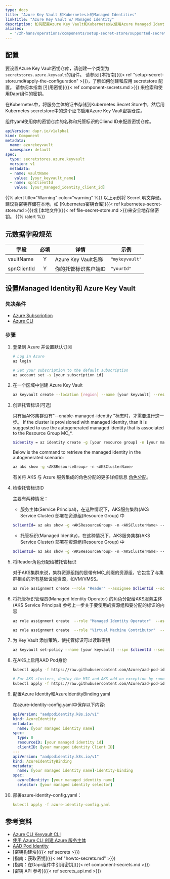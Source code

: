 ```yaml
---
type: docs
title: "Azure Key Vault 和Kubernetes上的Managed Identities"
linkTitle: "Azure Key Vault w/ Managed Identity"
description: 如何配置Azure Key Vault和Kubernetes以使用Azure Managed Identities来获取密钥
aliases:
  - "/zh-hans/operations/components/setup-secret-store/supported-secret-stores/azure-keyvault-managed-identity/"
---
```


## 配置

要设置Azure Key Vault密钥仓库，请创建一个类型为`secretstores.azure.keyvault`的组件。 请参阅 [本指南]({{< ref "setup-secret-store.md#apply-the-configuration" >}})，了解如何创建和应用 secretstore 配置。 请参阅本指南 [引用密钥]({{< ref component-secrets.md >}}) 来检索和使用Dapr组件的密钥。

在Kubernetes中，将服务主体的证书存储到Kubernetes Secret Store中，然后用Kubernetes secretstore中的这个证书启用Azure Key Vault密钥仓库。

组件yaml使用你的密钥仓库的名称和托管标识的Cliend ID来配置密钥仓库。

```yaml
apiVersion: dapr.io/v1alpha1
kind: Component
metadata:
  name: azurekeyvault
  namespace: default
spec:
  type: secretstores.azure.keyvault
  version: v1
  metadata:
  - name: vaultName
    value: [your_keyvault_name]
  - name: spnClientId
    value: [your_managed_identity_client_id]
```

{{% alert title="Warning" color="warning" %}}
以上示例将 Secret 明文存储。 建议将密钥存储在本地，如 [Kubernetes密钥仓库]({{< ref kubernetes-secret-store.md >}})或 [本地文件]({{< ref file-secret-store.md >}})来安全地存储密钥。
{{% /alert %}}

## 元数据字段规范

| 字段          | 必填 | 详情                | 示例             |
| ----------- |:--:| ----------------- | -------------- |
| vaultName   | Y  | Azure Key Vault名称 | `"mykeyvault"` |
| spnClientId | Y  | 你的托管标识客户端ID       | `"yourId"`     |

## 设置Managed Identity和 Azure Key Vault

### 先决条件

- [Azure Subscription](https://azure.microsoft.com/en-us/free/)
- [Azure CLI](https://docs.microsoft.com/en-us/cli/azure/install-azure-cli?view=azure-cli-latest)

### 步骤

1. 登录到 Azure 并设置默认订阅

    ```bash
    # Log in Azure
    az login

    # Set your subscription to the default subscription
    az account set -s [your subscription id]
    ```

2. 在一个区域中创建 Azure Key Vault

    ```bash
    az keyvault create --location [region] --name [your keyvault] --resource-group [your resource group]
    ```

3. 创建托管标识(可选)

    只有当AKS集群没有"--enable-managed-identity "标志时，才需要进行这一步。 If the cluster is provisioned with managed identity, than it is suggested to use the autogenerated managed identity that is associated to the Resource Group MC_*.

    ```bash
    $identity = az identity create -g [your resource group] -n [your managed identity name] -o json | ConvertFrom-Json
    ```

    Below is the command to retrieve the managed identity in the autogenerated scenario:

      ```bash
      az aks show -g <AKSResourceGroup> -n <AKSClusterName>
      ```
    有关将 AKS 与 Azure 服务集成的角色分配的更多详细信息 [角色分配](https://azure.github.io/aad-pod-identity/docs/getting-started/role-assignment/)。

4.  检索托管标识ID

    主要有两种情况：
    - 服务主体(Service Principal)，在这种情况下，AKS服务集群(AKS Service Cluster) 部署在资源组(Resource Group) 中

    ```bash
    $clientId= az aks show -g <AKSResourceGroup> -n <AKSClusterName> --query servicePrincipalProfile.clientId -otsv
    ```

    - 托管标识(Managed Identity)，在这种情况下，AKS服务集群(AKS Service Cluster) 部署在资源组(Resource Group) 中

    ```bash
    $clientId= az aks show -g <AKSResourceGroup> -n <AKSClusterName> --query identityProfile.kubeletidentity.clientId -otsv
    ```

5. 将Reader角色分配给被托管标识

    对于AKS集群来说，集群资源组指的是带有MC_前缀的资源组，它包含了与集群相关的所有基础设施资源，如VM/VMSS。

    ```bash
    az role assignment create --role "Reader" --assignee $clientId --scope /subscriptions/[your subscription id]/resourcegroups/[your resource group]
    ```

6. 将托管标识管理员(Managed Identity Operator) 的角色分配给AKS服务主体(AKS Service Principal) 参考上一步关于要使用的资源组和要分配的标识的内容
    ```bash
    az role assignment create  --role "Managed Identity Operator"  --assignee $clientId  --scope /subscriptions/[your subscription id]/resourcegroups/[your resource group]

    az role assignment create  --role "Virtual Machine Contributor"  --assignee $clientId  --scope /subscriptions/[your subscription id]/resourcegroups/[your resource group]
    ```

7. 为 Key Vault 添加策略，使托管标识可以读取密钥

    ```bash
    az keyvault set-policy --name [your keyvault] --spn $clientId --secret-permissions get list
    ```

8. 在AKS上启用AAD Pod身份

    ```bash
    kubectl apply -f https://raw.githubusercontent.com/Azure/aad-pod-identity/master/deploy/infra/deployment-rbac.yaml

    # For AKS clusters, deploy the MIC and AKS add-on exception by running -
    kubectl apply -f https://raw.githubusercontent.com/Azure/aad-pod-identity/master/deploy/infra/mic-exception.yaml
    ```

9. 配置Azure Identity和AzureIdentityBinding yaml

    在azure-identity-config.yaml中保存以下内容:

    ```yaml
    apiVersion: "aadpodidentity.k8s.io/v1"
    kind: AzureIdentity
    metadata:
      name: [your managed identity name]
    spec:
      type: 0
      resourceID: [your managed identity id]
      clientID: [your managed identity Client ID]
    ---
    apiVersion: "aadpodidentity.k8s.io/v1"
    kind: AzureIdentityBinding
    metadata:
      name: [your managed identity name]-identity-binding
    spec:
      azureIdentity: [your managed identity name]
      selector: [your managed identity selector]
    ```

10. 部署azure-identity-config.yaml：

    ```yaml
    kubectl apply -f azure-identity-config.yaml
    ```

## 参考资料
- [Azure CLI Keyvault CLI](https://docs.microsoft.com/en-us/cli/azure/keyvault?view=azure-cli-latest#az-keyvault-create)
- [使用 Azure CLI 创建 Azure 服务主体](https://docs.microsoft.com/en-us/cli/azure/create-an-azure-service-principal-azure-cli?view=azure-cli-latest)
- [AAD Pod Identity](https://github.com/Azure/aad-pod-identity)
- [密钥构建块]({{< ref secrets >}})
- [指南：获取密钥]({{< ref "howto-secrets.md" >}})
- [指南：在Dapr组件中引用密钥]({{< ref component-secrets.md >}})
- [密钥 API 参考]({{< ref secrets_api.md >}})
